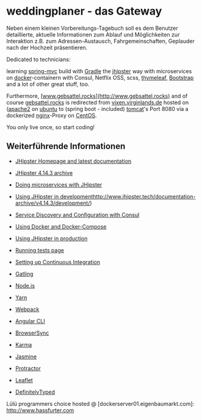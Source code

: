# weddingplaner - das Gateway

Neben einem kleinen Vorbereitungs-Tagebuch soll es dem Benutzer detaillierte, aktuelle Informationen zum Ablauf und Möglichkeiten
zur Interaktion z.B. zum Adressen-Austausch, Fahrgemeinschaften, Geplauder nach der Hochzeit präsentieren.

Dedicated to technicians:

learning [spring-mvc](https://docs.spring.io/spring/docs/current/spring-framework-reference/web.html) build with
[Gradle](https://de.wikipedia.org/wiki/Gradle) the [jhipster](https://hipster.tech) way with microservices on
[docker](https://de.wikipedia.org/wiki/Docker_(Software))-containern with Consul, Netflix OSS, scss,
[thymeleaf](https://www.thymeleaf.org), [Bootstrap](http://holdirbootstrap.de) and a lot of other great stuff, too.

Furthermore, [www.gebsattel.rocks](http://www.gebsattel.rocks) and of course [gebsattel.rocks](http://gebsattel.rocks) is redirected
from [vixen.virginlands.de](http://vixen.virginlands.de) hosted on ([apache2](https://de.wikipedia.org/wiki/Apache_HTTP_Server) on
[ubuntu](https://www.ubuntu.com/server) to (spring boot - included) [tomcat](https://de.wikipedia.org/wiki/Apache_Tomcat)'s Port 8080
via a dockerized [nginx](https://www.nginx.com/resources/wiki/)-Proxy on [CentOS](https://www.centos.org/).

You only live once, so start coding!


## Weiterführende Informationen

- [JHipster Homepage and latest documentation](http://www.jhipster.tech)
- [JHipster 4.14.3 archive](http://www.jhipster.tech/documentation-archive/v4.14.3)
- [Doing microservices with JHipster](http://www.jhipster.tech/documentation-archive/v4.14.3/microservices-architecture/)
- [Using JHipster in development]()http://www.jhipster.tech/documentation-archive/v4.14.3/development/)
- [Service Discovery and Configuration with Consul](http://www.jhipster.tech/documentation-archive/v4.14.3/microservices-architecture/#consul)
- [Using Docker and Docker-Compose](http://www.jhipster.tech/documentation-archive/v4.14.3/docker-compose)
- [Using JHipster in production](http://www.jhipster.tech/documentation-archive/v4.14.3/production/)
- [Running tests page](http://www.jhipster.tech/documentation-archive/v4.14.3/running-tests/)
- [Setting up Continuous Integration](http://www.jhipster.tech/documentation-archive/v4.14.3/setting-up-ci/)



- [Gatling](http://gatling.io/)
- [Node.js](https://nodejs.org/)
- [Yarn](https://yarnpkg.org/)
- [Webpack](https://webpack.github.io/)
- [Angular CLI](https://cli.angular.io/)
- [BrowserSync](http://www.browsersync.io/)
- [Karma](http://karma-runner.github.io/)
- [Jasmine](http://jasmine.github.io/2.0/introduction.html)
- [Protractor](https://angular.github.io/protractor/)
- [Leaflet](http://leafletjs.com/)
- [DefinitelyTyped](http://definitelytyped.org/)


Lülü programmers choice hosted @ [dockerserver01.eigenbaumarkt.com]: http://www.hassfurter.com

